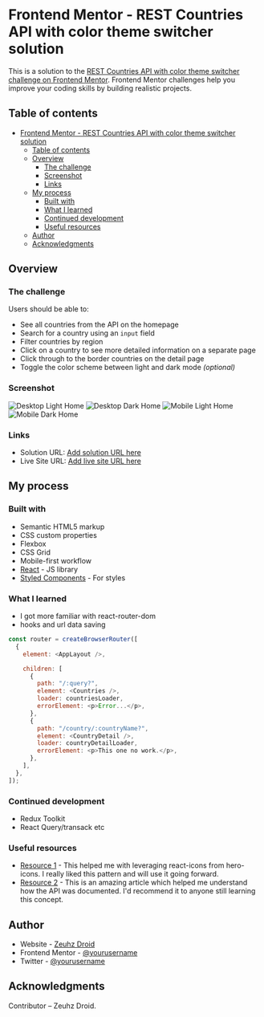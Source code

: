 # Frontend Mentor - REST Countries API with color theme switcher solution

This is a solution to the [REST Countries API with color theme switcher challenge on Frontend Mentor](https://www.frontendmentor.io/challenges/rest-countries-api-with-color-theme-switcher-5cacc469fec04111f7b848ca). Frontend Mentor challenges help you improve your coding skills by building realistic projects.

## Table of contents

- [Frontend Mentor - REST Countries API with color theme switcher solution](#frontend-mentor---rest-countries-api-with-color-theme-switcher-solution)
  - [Table of contents](#table-of-contents)
  - [Overview](#overview)
    - [The challenge](#the-challenge)
    - [Screenshot](#screenshot)
    - [Links](#links)
  - [My process](#my-process)
    - [Built with](#built-with)
    - [What I learned](#what-i-learned)
    - [Continued development](#continued-development)
    - [Useful resources](#useful-resources)
  - [Author](#author)
  - [Acknowledgments](#acknowledgments)

## Overview

### The challenge

Users should be able to:

- See all countries from the API on the homepage
- Search for a country using an `input` field
- Filter countries by region
- Click on a country to see more detailed information on a separate page
- Click through to the border countries on the detail page
- Toggle the color scheme between light and dark mode _(optional)_

### Screenshot

![Desktop Light Home](./src/assests/light-home.png)
![Desktop Dark Home](./src/assests/dark-home.png)
![Mobile Light Home](./src/assests/mobile-light-home.png)
![Mobile Dark Home](./src/assests/mobile-dark-home.png)

### Links

- Solution URL: [Add solution URL here](https://your-solution-url.com)
- Live Site URL: [Add live site URL here](https://your-live-site-url.com)

## My process

### Built with

- Semantic HTML5 markup
- CSS custom properties
- Flexbox
- CSS Grid
- Mobile-first workflow
- [React](https://reactjs.org/) - JS library
- [Styled Components](https://styled-components.com/) - For styles

### What I learned

- I got more familiar with react-router-dom
- hooks and url data saving

```js
const router = createBrowserRouter([
  {
    element: <AppLayout />,

    children: [
      {
        path: "/:query?",
        element: <Countries />,
        loader: countriesLoader,
        errorElement: <p>Error...</p>,
      },
      {
        path: "/country/:countryName?",
        element: <CountryDetail />,
        loader: countryDetailLoader,
        errorElement: <p>This one no work.</p>,
      },
    ],
  },
]);
```

### Continued development

- Redux Toolkit
- React Query/transack etc

### Useful resources

- [Resource 1](https://heroicons.com/) - This helped me with leveraging react-icons from hero-icons. I really liked this pattern and will use it going forward.
- [Resource 2](https://gitlab.com/restcountries/restcountries/-/blob/master/FIELDS.md) - This is an amazing article which helped me understand how the API was documented. I'd recommend it to anyone still learning this concept.

## Author

- Website - [Zeuhz Droid](https://www.linkedin.com/in/zeuhz)
- Frontend Mentor - [@yourusername](https://www.frontendmentor.io/profile/Zeuhz-Droid)
- Twitter - [@yourusername](https://www.twitter.com/yourusername)

## Acknowledgments

Contributor &ndash; Zeuhz Droid.
